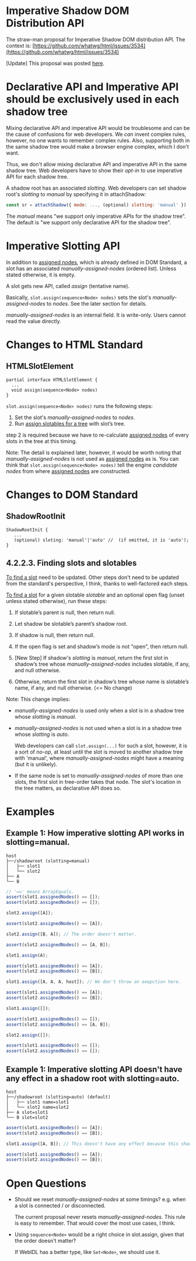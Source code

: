 # Imperative Shadow DOM Distribution API

<!--
date: 2018-03-08
-->

The straw-man proposal for Imperative Shadow DOM distribution API. The context
is:
[https://github.com/whatwg/html/issues/3534](https://github.com/whatwg/html/issues/3534)

[Update] This proposal was posted
[here](https://github.com/w3c/webcomponents/blob/gh-pages/proposals/Imperative-Shadow-DOM-Distribution-API.md).

# Declarative API and Imperative API should be exclusively used in each shadow tree

Mixing declarative API and imperative API would be troublesome and can be the
cause of confusions for web developers. We _can_ invent complex rules, however,
no one wants to remember complex rules. Also, supporting both in the same shadow
tree would make a browser engine complex, which I don't want.

Thus, we don't allow mixing declarative API and imperative API in the same
shadow tree. Web developers have to show their _opt-in_ to use imperative API
for each shadow tree.

A shadow root has an associated _slotting_. Web developers can set shadow root's
_slotting_ to _manual_ by specifying it in attachShadow:

```js
const sr = attachShadow({ mode: ..., (optional) slotting: 'manual' })
```

The _manual_ means "we support only imperative APIs for the shadow tree". The
default is "we support only declarative API for the shadow tree".

# Imperative Slotting API

In addition to [assigned nodes], which is already defined in DOM Standard, a
slot has an associated _manually-assigned-nodes_ (ordered list). Unless stated
otherwise, it is empty.

[assigned nodes]: https://dom.spec.whatwg.org/#slot-assigned-nodes

A slot gets new API, called _assign_ (tentative name).

Basically, `slot.assign(sequence<Node> nodes)` sets the slot's
_manually-assigned-nodes_ to _nodes_. See the later section for details.

_manually-assigned-nodes_ is an internal field. It is write-only. Users cannot
read the value directly.

# Changes to HTML Standard

## HTMLSlotElement

```
partial interface HTMLSlotElement {
  ...
  void assign(sequence<Node> nodes)
}
```

`slot.assign(sequence<Node> nodes)` runs the following steps:

1.  Set the slot's _manually-assigned-nodes_ to _nodes_.
2.  Run [assign slotables for a tree] with slot’s tree.

step 2 is required because we have to re-calculate [assigned nodes] of every
slots in the tree at this timing.

Note: The detail is explained later, however, it would be worth noting that
_manually-assigned-nodes_ is not used as [assigned nodes] as is. You can think
that `slot.assign(sequence<Node> nodes)` tell the engine _candidate nodes_ from
where [assigned nodes] are constructed.

[assign slotables for a tree]:
  https://dom.spec.whatwg.org/#assign-slotables-for-a-tree

# Changes to DOM Standard

## ShadowRootInit

```
ShadowRootInit {
   ...
   (optional) sloting: 'manual'|'auto' //  (if omitted, it is 'auto');
}
```

## 4.2.2.3. Finding slots and slotables

[To find a slot] need to be updated. Other steps don't need to be updated from
the standard's perspective, I think, thanks to well-factored each steps.

[To find a slot] for a given slotable _slotable_ and an optional open flag
(unset unless stated otherwise), run these steps:

1.  If slotable’s parent is null, then return null.

2.  Let shadow be slotable’s parent’s shadow root.

3.  If shadow is null, then return null.

4.  If the open flag is set and shadow’s mode is not "open", then return null.

5.  [New Step] If shadow's _slotting_ is _manual_, return the first slot in
    shadow’s tree whose _manually-assigned-nodes_ includes slotable, if any, and
    null otherwise.

6.  Otherwise, return the first slot in shadow’s tree whose name is slotable’s
    name, if any, and null otherwise. (<= No change)

Note: This change implies:

- _manually-assigned-nodes_ is used only when a slot is in a shadow tree whose
  _slotting_ is _manual_.
- _manually-assigned-nodes_ is not used when a slot is in a shadow tree whose
  _slotting_ is _auto_.

  Web developers can call `slot.assign(...)` for such a slot, however, it is a
  sort of _no-op_, at least until the slot is moved to another shadow tree with
  'manual', where _manually-assigned-nodes_ might have a meaning (but it is
  unlikely).

- If the same node is set to _manually-assigned-nodes_ of more than one slots,
  the first slot in tree-order takes that node. The slot's location in the tree
  matters, as declarative API does so.

[to find a slot]: https://dom.spec.whatwg.org/#find-a-slot

# Examples

## Example 1: How imperative slotting API works in slotting=manual.

```text
host
├──/shadowroot (slotting=manual)
│   ├── slot1
│   └── slot2
├── A
└── B
```

```javascript
// '==' means ArrayEquals.
assert(slot1.assignedNodes() == []);
assert(slot2.assignedNodes() == []);

slot2.assign([A]);

assert(slot2.assignedNodes() == [A]);

slot2.assign([B, A]); // The order doesn't matter.

assert(slot2.assignedNodes() == [A, B]);

slot1.assign(A);

assert(slot1.assignedNodes() == [A]);
assert(slot2.assignedNodes() == [B]);

slot1.assign([A, A, A, host]); // We don't throw an exepction here.

assert(slot1.assignedNodes() == [A]);
assert(slot2.assignedNodes() == [B]);

slot1.assign([]);

assert(slot1.assignedNodes() == []);
assert(slot2.assignedNodes() == [A, B]);

slot2.assign([]);

assert(slot1.assignedNodes() == []);
assert(slot2.assignedNodes() == []);
```

## Example 1: Imperative slotting API doesn't have any effect in a shadow root with slotting=auto.

```text
host
├──/shadowroot (slotting=auto) (default)
│   ├── slot1 name=slot1
│   └── slot2 name=slot2
├── A slot=slot1
└── B slot=slot2
```

```javascript
assert(slot1.assignedNodes() == [A]);
assert(slot2.assignedNodes() == [B]);

slot1.assign([A, B]); // This doesn't have any effect because this shadow tree's slotting is auto

assert(slot1.assignedNodes() == [A]);
assert(slot2.assignedNodes() == [B]);
```

# Open Questions

- Should we reset _manually-assigned-nodes_ at some timings? e.g. when a slot is
  connected / or disconnected.

  The current proposal never resets _manually-assigned-nodes_. This rule is easy
  to remember. That would cover the most use cases, I think.

- Using `sequence<Node>` would be a right choice in slot.assign, given that the
  order doesn't matter?

  If WebIDL has a better type, like `Set<Node>`, we should use it.
